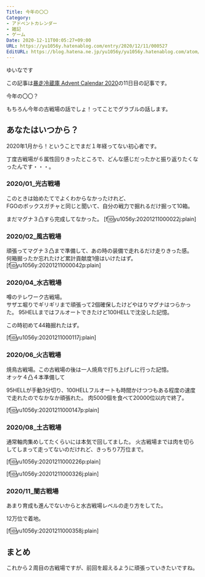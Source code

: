 ```yaml
---
Title: 今年の〇〇
Category:
- アドベントカレンダー
- 雑記
- ゲーム
Date: 2020-12-11T00:05:27+09:00
URL: https://yu1056y.hatenablog.com/entry/2020/12/11/000527
EditURL: https://blog.hatena.ne.jp/yu1056y/yu1056y.hatenablog.com/atom/entry/26006613663350639
---
```


ゆいなです

この記事は[暴走冷蔵庫 Advent Calendar 2020](https://adventar.org/calendars/5151)の11日目の記事です。

今年の〇〇？

もちろん今年の古戦場の話でしょ！ってことでグラブルの話します。

## あなたはいつから？
2020年1月から！ということでまだ１年経ってない初心者です。

丁度古戦場が６属性回りきったところで、どんな感じだったかと振り返りたくなったんです・・・。

### 2020/01_光古戦場
このときは始めたてでよくわからなかったけれど、  
FGOのボックスガチャと同じと聞いて、自分の戦力で掘れるだけ掘って10箱。

まだマグナ３凸すら完成してなかった。
[f:id:yu1056y:20201211000022j:plain]

### 2020/02_風古戦場
頑張ってマグナ３凸まで準備して、あの時の装備で走れるだけ走りきった感。
何箱掘ったか忘れたけど累計貢献度1億はいけたはず。
[f:id:yu1056y:20201211000042p:plain]

### 2020/04_水古戦場
噂のテレワーク古戦場。  
サザエ堀りでギリギリまで頑張って2個確保したけどやはりマグナはつらかった。
95HELLまではフルオートできたけど100HELLで沈没した記憶。

この時初めて44箱掘れたはず。

[f:id:yu1056y:20201211000117j:plain]

### 2020/06_火古戦場
焼鳥古戦場。この古戦場の後は一人焼鳥で打ち上げしに行った記憶。  
オッケ４凸４本準備して

95HELLが手動3分切り、100HELLフルオートも時間かけつつもある程度の速度で走れたのでなかなか頑張れた。
肉5000個を食べて20000位以内で終了。

[f:id:yu1056y:20201211000147p:plain]

### 2020/08_土古戦場
通常軸肉集めしてたくらいには本気で回してました。
火古戦場までは肉を切らしてしまって走ってないのだけれど、きっちり7万位まで。

[f:id:yu1056y:20201211000226p:plain]

[f:id:yu1056y:20201211000326j:plain]

### 2020/11_闇古戦場
あまり育成も進んでないからと水古戦場レベルの走り方をしてた。

12万位で着地。

[f:id:yu1056y:20201211000358j:plain]

## まとめ
これから２周目の古戦場ですが、前回を超えるように頑張っていきたいですね。
